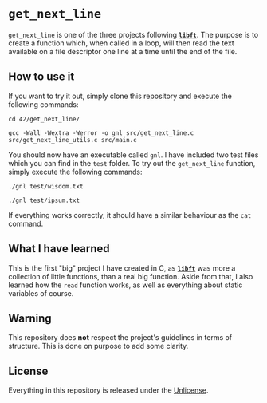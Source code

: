 # ```get_next_line```
```get_next_line``` is one of the three projects following [**```libft```**](https://github.com/maxdesalle/42/tree/main/libft). The purpose is to create a function which, when called in a loop, will then read the text available on a file descriptor one line at a time until the end of the file.

## How to use it
If you want to try it out, simply clone this repository and execute the following commands:
```console
cd 42/get_next_line/
```
```console
gcc -Wall -Wextra -Werror -o gnl src/get_next_line.c src/get_next_line_utils.c src/main.c
```
You should now have an executable called ```gnl```. I have included two test files which you can find in the ```test``` folder. To try out the ```get_next_line``` function, simply execute the following commands:
```console
./gnl test/wisdom.txt
```
```console
./gnl test/ipsum.txt
```
If everything works correctly, it should have a similar behaviour as the ```cat``` command.

## What I have learned
This is the first "big" project I have created in C, as [**```libft```**](https://github.com/maxdesalle/42/tree/main/libft) was more a collection of little functions, than a real big function. Aside from that, I also learned how the ```read``` function works, as well as everything about static variables of course.

## Warning
This repository does **not** respect the project's guidelines in terms of structure. This is done on purpose to add some clarity.

## License
Everything in this repository is released under the [Unlicense](https://github.com/maxdesalle/42/blob/main/LICENSE).
